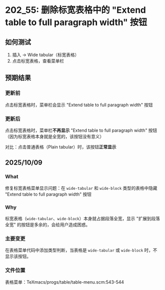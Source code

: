 # 202_55: 删除标宽表格中的 "Extend table to full paragraph width" 按钮

## 如何测试
1. 插入 → Wide tabular（标宽表格）
2. 点击标宽表格，查看菜单栏

## 预期结果

### 更新前
点击标宽表格时，菜单栏会显示 "Extend table to full paragraph width" 按钮

### 更新后
点击标宽表格时，菜单栏**不再显示** "Extend table to full paragraph width" 按钮（因为标宽表格本身就是全宽的，该按钮没有意义）

对比：点击普通表格（Plain tabular）时，该按钮**正常显示**

## 2025/10/09
### What
修复标宽表格菜单显示问题：在 `wide-tabular` 和 `wide-block` 类型的表格中隐藏 "Extend table to full paragraph width" 按钮

### Why
标宽表格（`wide-tabular`、`wide-block`）本身就占据段落全宽，显示 "扩展到段落全宽" 的按钮是多余的，会给用户造成困惑。

### 主要变更
在表格菜单代码中添加类型判断，当表格是 `wide-tabular` 或 `wide-block` 时，不显示该按钮。

### 文件位置
表格菜单：TeXmacs/progs/table/table-menu.scm:543-544
